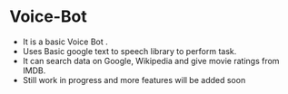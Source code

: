 # Voice-Bot
- It is a basic Voice Bot .
- Uses Basic google text to speech library to perform task.
- It can search data on Google, Wikipedia and give movie ratings from IMDB.
- Still work in progress and more features will be added soon


